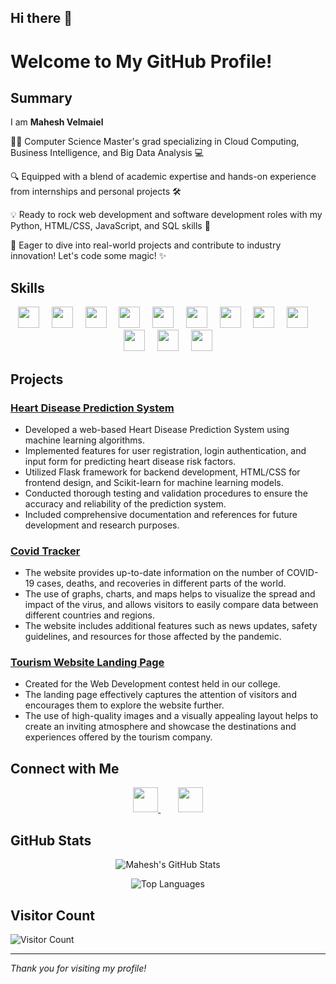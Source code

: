 ## Hi there 👋
# Welcome to My GitHub Profile! 

## Summary

I am **Mahesh Velmaiel**

👨‍💻 Computer Science Master's grad specializing in Cloud Computing, Business Intelligence, and Big Data Analysis 💻

🔍 Equipped with a blend of academic expertise and hands-on experience from internships and personal projects 🛠️

💡 Ready to rock web development and software development roles with my Python, HTML/CSS, JavaScript, and SQL skills 🚀

🌟 Eager to dive into real-world projects and contribute to industry innovation! Let's code some magic! ✨

## Skills

<p align="center">
  <img src="https://img.shields.io/badge/-Python-3776AB?style=for-the-badge&logo=python&logoColor=white" height="34"/>
  &nbsp;&nbsp;&nbsp;
  <img src="https://img.shields.io/badge/-HTML-E34F26?style=for-the-badge&logo=html5&logoColor=white" height="34"/>
  &nbsp;&nbsp;&nbsp;
  <img src="https://img.shields.io/badge/-MySQL-4479A1?style=for-the-badge&logo=mysql&logoColor=white" height="34"/>
  &nbsp;&nbsp;&nbsp;
  <img src="https://img.shields.io/badge/-CSS-1572B6?style=for-the-badge&logo=css3&logoColor=white" height="34"/>
  &nbsp;&nbsp;&nbsp;
  <img src="https://img.shields.io/badge/-JavaScript-F7DF1E?style=for-the-badge&logo=javascript&logoColor=black" height="34"/>
  &nbsp;&nbsp;&nbsp;
  <img src="https://img.shields.io/badge/-PHP-777BB4?style=for-the-badge&logo=php&logoColor=white" height="34"/>
  &nbsp;&nbsp;&nbsp;
  <img src="https://img.shields.io/badge/-Flask-000000?style=for-the-badge&logo=flask&logoColor=white" height="34"/>
  &nbsp;&nbsp;&nbsp;
  <img src="https://img.shields.io/badge/-Postman-FF6C37?style=for-the-badge&logo=postman&logoColor=white" height="34"/>
  &nbsp;&nbsp;&nbsp;
  <img src="https://img.shields.io/badge/-Express.js-000000?style=for-the-badge&logo=express&logoColor=white" height="34"/>
  &nbsp;&nbsp;&nbsp;
  <img src="https://img.shields.io/badge/-SQLite-003B57?style=for-the-badge&logo=sqlite&logoColor=white" height="34"/>
  &nbsp;&nbsp;&nbsp;
  <img src="https://img.shields.io/badge/-SQLAlchemy-red?style=for-the-badge&logo=python&logoColor=white" height="34"/>
  &nbsp;&nbsp;&nbsp;
  <img src="https://img.shields.io/badge/-Machine%20Learning-FF6F61?style=for-the-badge" height="34"/>
</p>

## Projects

### [Heart Disease Prediction System](https://github.com/mahesh-14/Heart-Disease-Prediction-System)
- Developed a web-based Heart Disease Prediction System using machine learning algorithms.
- Implemented features for user registration, login authentication, and input form for predicting heart disease risk factors.
- Utilized Flask framework for backend development, HTML/CSS for frontend design, and Scikit-learn for machine learning models.
- Conducted thorough testing and validation procedures to ensure the accuracy and reliability of the prediction system.
- Included comprehensive documentation and references for future development and research purposes.

### [Covid Tracker](https://mahesh-14.github.io/CovidTracker.github.io/index.html)
- The website provides up-to-date information on the number of COVID-19 cases, deaths, and recoveries in different parts of the world.
- The use of graphs, charts, and maps helps to visualize the spread and impact of the virus, and allows visitors to easily compare data between different countries and regions.
- The website includes additional features such as news updates, safety guidelines, and resources for those affected by the pandemic.

### [Tourism Website Landing Page](https://mahesh-14.github.io/BIG-SCI-Tourism-website/index.html)
- Created for the Web Development contest held in our college.
- The landing page effectively captures the attention of visitors and encourages them to explore the website further.
- The use of high-quality images and a visually appealing layout helps to create an inviting atmosphere and showcase the destinations and experiences offered by the tourism company.

## Connect with Me

<p align="center">
  <a href="https://www.linkedin.com/in/maheshdravidar/">
    <img src="https://img.shields.io/badge/-LinkedIn-0077B5?style=for-the-badge&logo=linkedin&logoColor=white" height="40"/>
  </a>
  &nbsp;&nbsp;&nbsp;&nbsp;&nbsp;&nbsp;
  <a href="mailto:vmahesh1401@gmail.com">
    <img src="https://img.shields.io/badge/-Email-D14836?style=for-the-badge&logo=gmail&logoColor=white" height="40"/>
  </a>
</p>

## GitHub Stats

<p align="center">
  <img src="https://github-readme-stats.vercel.app/api?username=mahesh-14&show_icons=true&theme=radical" alt="Mahesh's GitHub Stats"/>
</p>
<p align="center">
  <img src="https://github-readme-stats.vercel.app/api/top-langs/?username=mahesh-14&layout=compact&theme=radical" alt="Top Languages"/>
</p>

## Visitor Count

![Visitor Count](https://profile-counter.glitch.me/mahesh-14/count.svg)

---

*Thank you for visiting my profile!*

